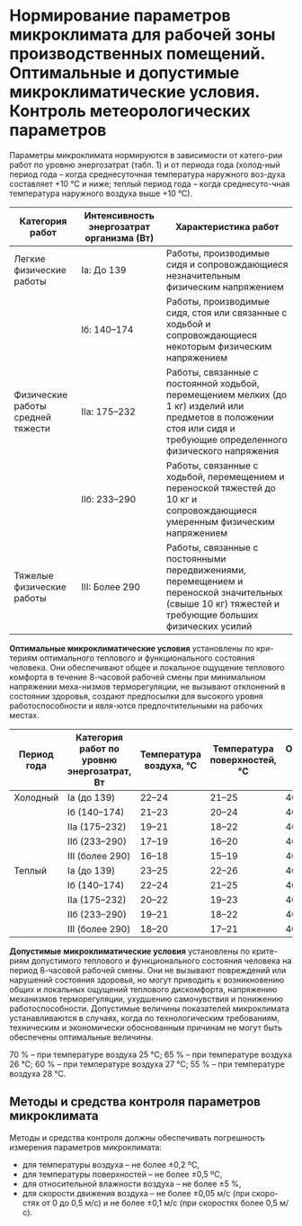 # Нормирование параметров микроклимата для рабочей зоны произ­водственных помещений. Оптимальные и допустимые микроклиматические условия. Контроль метеорологических параметров

Параметры микроклимата нормируются в зависимости от катего-рии работ по уровню
энергозатрат (табл. 1) и от периода года (холод-ный период года – когда
среднесуточная температура наружного воз-духа составляет +10 °С и ниже; теплый
период года – когда среднесуто-чная температура наружного воздуха выше +10 °С).

| Категория работ                     | Интенсивность энергозатрат организма (Вт) | Характеристика работ                                                                                     |
|-------------------------------------|-------------------------------------------|----------------------------------------------------------------------------------------------------------|
| Легкие физические работы            | Iа: До 139                                | Работы, производимые сидя и сопровождающиеся незначительным физическим напряжением                       |
|                                     | Iб: 140–174                               | Работы, производимые сидя, стоя или связанные с ходьбой и сопровождающиеся некоторым физическим напряжением |
| Физические работы средней тяжести   | IIа: 175–232                              | Работы, связанные с постоянной ходьбой, перемещением мелких (до 1 кг) изделий или предметов в положении стоя или сидя и требующие определенного физического напряжения |
|                                     | IIб: 233–290                              | Работы, связанные с ходьбой, перемещением и переноской тяжестей до 10 кг и сопровождающиеся умеренным физическим напряжением |
| Тяжелые физические работы           | III: Более 290                            | Работы, связанные с постоянными передвижениями, перемещением и переноской значительных (свыше 10 кг) тяжестей и требующие больших физических усилий |

**Оптимальные микроклиматические условия** установлены по кри-териям
оптимального теплового и функционального состояния человека. Они обеспечивают
общее и локальное ощущение теплового комфорта в течение 8-часовой рабочей смены
при минимальном напряжении меха-низмов терморегуляции, не вызывают отклонений в
состоянии здоровья, создают предпосылки для высокого уровня работоспособности и
явля-ются предпочтительными на рабочих местах.

| Период года | Категория работ по уровню энергозатрат, Вт | Температура воздуха, °С | Температура поверхностей, °С | Относительная влажность воздуха, % | Скорость движения воздуха, не более, м/с |
|-------------|---------------------------------------------|--------------------------|------------------------------|-------------------------------------|------------------------------------------|
| Холодный    | Iа (до 139)                                 | 22–24                   | 21–25                        | 40–60                               | 0,1                                      |
|             | Iб (140–174)                                | 21–23                   | 20–24                        | 40–60                               | 0,1                                      |
|             | IIа (175–232)                               | 19–21                   | 18–22                        | 40–60                               | 0,2                                      |
|             | IIб (233–290)                               | 17–19                   | 16–20                        | 40–60                               | 0,2                                      |
|             | III (более 290)                             | 16–18                   | 15–19                        | 40–60                               | 0,3                                      |
| Теплый      | Iа (до 139)                                 | 23–25                   | 22–26                        | 40–60                               | 0,1                                      |
|             | Iб (140–174)                                | 22–24                   | 21–25                        | 40–60                               | 0,2                                      |
|             | IIа (175–232)                               | 20–22                   | 19–23                        | 40–60                               | 0,3                                      |
|             | IIб (233–290)                               | 19–21                   | 18–22                        | 40–60                               | 0,3                                      |
|             | III (более 290)                             | 18–20                   | 17–21                        | 40–60                               | 0,4                                      |


**Допустимые микроклиматические условия** установлены по крите-риям допустимого
теплового и функционального состояния человека на период 8-часовой рабочей
смены. Они не вызывают повреждений или нарушений состояния здоровья, но могут
приводить к возникновению общих и локальных ощущений теплового дискомфорта,
напряжению механизмов терморегуляции, ухудшению самочувствия и понижению
работоспособности. Допустимые величины показателей микроклимата устанавливаются
в случаях, когда по технологическим требованиям, техническим и экономически
обоснованным причинам не могут быть обеспечены оптимальные величины.

70 % – при температуре воздуха 25 °С;
65 % – при температуре воздуха 26 °С;
60 % – при температуре воздуха 27 °С;
55 % – при температуре воздуха 28 °С.

## Методы и средства контроля параметров микроклимата

Методы и средства контроля должны обеспечивать погрешность измерения параметров микроклимата:
- для температуры воздуха – не более ±0,2 ºС,
- для температуры поверхностей – не более ±0,5 ºС,
- для относительной влажности воздуха – не более ±5 %,
- для скорости движения воздуха – не более ±0,05 м/с (при скоро-стях от 0 до
  0,5 м/с) и не более ±0,1 м/с (при скоростях более 0,5 м/с).

